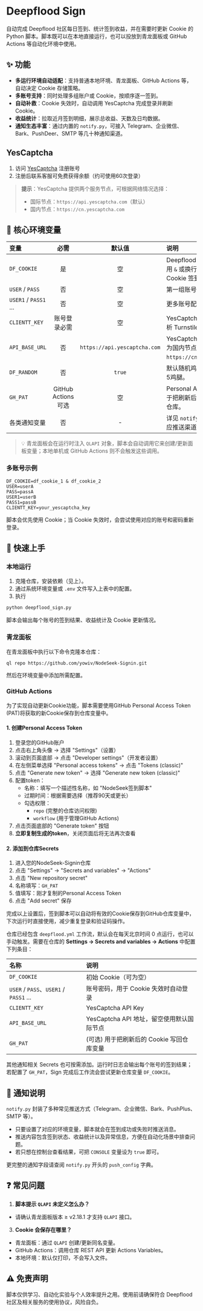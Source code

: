 # Deepflood Sign

自动完成 Deepflood 社区每日签到、统计签到收益，并在需要时更新 Cookie 的 Python 脚本。脚本既可以在本地直接运行，也可以投放到青龙面板或 GitHub Actions 等自动化环境中使用。

## ✨ 功能

- **多运行环境自动适配**：支持普通本地环境、青龙面板、GitHub Actions 等，自动决定 Cookie 存储策略。
- **多账号支持**：同时处理多组账户或 Cookie，按顺序逐一签到。
- **自动补救**：Cookie 失效时，自动调用 YesCaptcha 完成登录并刷新 Cookie。
- **收益统计**：拉取近月签到明细，展示总收益、天数及日均数据。
- **通知生态丰富**：通过内置的 `notify.py`，可接入 Telegram、企业微信、Bark、PushDeer、SMTP 等几十种通知渠道。

## YesCaptcha

1. 访问 [YesCaptcha](https://yescaptcha.com/i/k2Hy3Q) 注册账号
2. 注册后联系客服可免费获得余额（约可使用60次登录）

> **提示**：YesCaptcha 提供两个服务节点，可根据网络情况选择：
> - 国际节点：`https://api.yescaptcha.com`（默认）
> - 国内节点：`https://cn.yescaptcha.com`

## 🧩 核心环境变量

| 变量 | 必需 | 默认值 | 说明 |
| :-- | :--: | :--: | :-- |
| `DF_COOKIE` | 是 | 空 | Deepflood Cookie，多个账号用 `&` 或换行符分隔。仅依赖 Cookie 签到时必填。|
| `USER` / `PASS` | 否 | 空 | 第一组账号的用户名、密码。|
| `USER1` / `PASS1` ... | 否 | 空 | 更多账号配置，编号递增。|
| `CLIENTT_KEY` | 账号登录必需 | 空 | YesCaptcha API Key，用于解析 Turnstile 验证码。|
| `API_BASE_URL` | 否 | `https://api.yescaptcha.com` | YesCaptcha 接口地址，可改为国内节点 `https://cn.yescaptcha.com`。|
| `DF_RANDOM` | 否 | `true` | 默认随机鸡腿签到False是固定5鸡腿。|
| `GH_PAT` | GitHub Actions 可选 | 空 | Personal Access Token，用于把刷新后的 Cookie 回写到仓库。|
| 各类通知变量 | 否 | - | 详见 `notify.py`，按需设置对应推送渠道的环境变量。|

> 💡 青龙面板会在运行时注入 `QLAPI` 对象，脚本会自动调用它来创建/更新面板变量；本地单机或 GitHub Actions 则不会触发这些调用。

### 多账号示例

```env
DF_COOKIE=df_cookie_1 & df_cookie_2
USER=userA
PASS=passA
USER1=userB
PASS1=passB
CLIENTT_KEY=your_yescaptcha_key
```

脚本会优先使用 Cookie；当 Cookie 失效时，会尝试使用对应的账号和密码重新登录。

## 🚀 快速上手

### 本地运行

1. 克隆仓库，安装依赖（见上）。
2. 通过系统环境变量或 `.env` 文件写入上表中的配置。
3. 执行

  ```bash
  python deepflood_sign.py
  ```

脚本会输出每个账号的签到结果、收益统计及 Cookie 更新情况。

### 青龙面板

在青龙面板中执行以下命令克隆本仓库：

```bash
ql repo https://github.com/yowiv/NodeSeek-Signin.git
```

然后在环境变量中添加所需配置。

### GitHub Actions

为了实现自动更新Cookie功能，脚本需要使用GitHub Personal Access Token (PAT)将获取的新Cookie保存到仓库变量中。

#### 1. 创建Personal Access Token

1. 登录您的GitHub账户
2. 点击右上角头像 → 选择 "Settings"（设置）
3. 滚动到页面底部 → 点击 "Developer settings"（开发者设置）
4. 在左侧菜单选择 "Personal access tokens" → 点击 "Tokens (classic)"
5. 点击 "Generate new token" → 选择 "Generate new token (classic)"
6. 配置token：
   - 名称：填写一个描述性名称，如 "NodeSeek签到脚本"
   - 过期时间：根据需要选择（推荐90天或更长）
   - 勾选权限：
     - `repo` (完整的仓库访问权限)
     - `workflow` (用于管理GitHub Actions)
7. 点击页面底部的 "Generate token" 按钮
8. **立即复制生成的token**，关闭页面后将无法再次查看

#### 2. 添加到仓库Secrets

1. 进入您的NodeSeek-Signin仓库
2. 点击 "Settings" → "Secrets and variables" → "Actions"
3. 点击 "New repository secret"
4. 名称填写：`GH_PAT`
5. 值填写：刚才复制的Personal Access Token
6. 点击 "Add secret" 保存

完成以上设置后，签到脚本可以自动将有效的Cookie保存到GitHub仓库变量中，下次运行时直接使用，减少重复登录和验证码操作。

仓库已经包含 `deepflood.yml` 工作流，默认会在每天北京时间 0 点运行，也可以手动触发。需要在仓库的 **Settings → Secrets and variables → Actions** 中配置下列条目：

| 名称 | 说明 |
| :-- | :-- |
| `DF_COOKIE` | 初始 Cookie（可为空） |
| `USER` / `PASS`、`USER1` / `PASS1` ... | 账号密码，用于 Cookie 失效时自动登录 |
| `CLIENTT_KEY` | YesCaptcha API Key |
| `API_BASE_URL` | YesCaptcha API 地址，留空使用默认国际节点 |
| `GH_PAT` | (可选) 用于把刷新后的 Cookie 写回仓库变量 |

其他通知相关 Secrets 也可按需添加。运行时日志会输出每个账号的签到结果；若配置了 `GH_PAT`，Sign 完成后工作流会尝试更新仓库变量 `DF_COOKIE`。

## 🔔 通知说明

`notify.py` 封装了多种常见推送方式（Telegram、企业微信、Bark、PushPlus、SMTP 等）。

- 只要设置了对应的环境变量，脚本就会在签到成功或失败时推送消息。
- 推送内容包含签到状态、收益统计以及异常信息，方便在自动化场景中排查问题。
- 若只想在控制台查看结果，可把 `CONSOLE` 变量设为 `true` 即可。

更完整的通知字段请查阅 `notify.py` 开头的 `push_config` 字典。

## ❓ 常见问题

1. **脚本提示 `QLAPI` 未定义怎么办？**
  - 请确认青龙面板版本 ≥ v2.18.1 才支持 `QLAPI` 接口。

3. **Cookie 会保存在哪里？**
  - 青龙面板：通过 `QLAPI` 创建/更新同名变量。
  - GitHub Actions：调用仓库 REST API 更新 Actions Variables。
  - 本地环境：默认仅打印，不会写入文件。

## ⚠️ 免责声明


脚本仅供学习、自动化实验与个人效率提升之用。使用前请确保符合 Deepflood 社区及相关服务的使用协议，风险自负。
